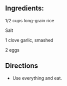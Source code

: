 ## Ingredients: 

1/2 cups long-grain rice

Salt

1 clove garlic, smashed

2 eggs

## Directions
* Use everything and eat.